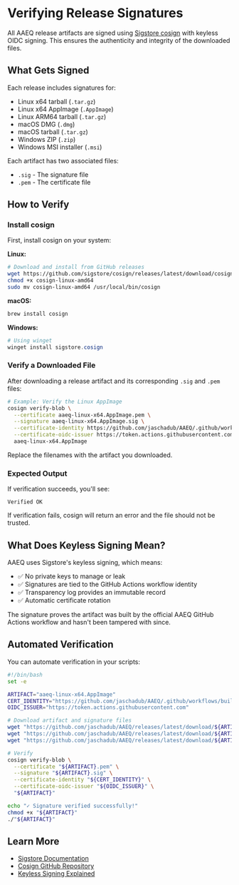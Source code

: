 # Verifying Release Signatures

All AAEQ release artifacts are signed using [Sigstore cosign](https://github.com/sigstore/cosign) with keyless OIDC signing. This ensures the authenticity and integrity of the downloaded files.

## What Gets Signed

Each release includes signatures for:
- Linux x64 tarball (`.tar.gz`)
- Linux x64 AppImage (`.AppImage`)
- Linux ARM64 tarball (`.tar.gz`)
- macOS DMG (`.dmg`)
- macOS tarball (`.tar.gz`)
- Windows ZIP (`.zip`)
- Windows MSI installer (`.msi`)

Each artifact has two associated files:
- `.sig` - The signature file
- `.pem` - The certificate file

## How to Verify

### Install cosign

First, install cosign on your system:

**Linux:**
```bash
# Download and install from GitHub releases
wget https://github.com/sigstore/cosign/releases/latest/download/cosign-linux-amd64
chmod +x cosign-linux-amd64
sudo mv cosign-linux-amd64 /usr/local/bin/cosign
```

**macOS:**
```bash
brew install cosign
```

**Windows:**
```powershell
# Using winget
winget install sigstore.cosign
```

### Verify a Downloaded File

After downloading a release artifact and its corresponding `.sig` and `.pem` files:

```bash
# Example: Verify the Linux AppImage
cosign verify-blob \
  --certificate aaeq-linux-x64.AppImage.pem \
  --signature aaeq-linux-x64.AppImage.sig \
  --certificate-identity https://github.com/jaschadub/AAEQ/.github/workflows/build.yml@refs/heads/main \
  --certificate-oidc-issuer https://token.actions.githubusercontent.com \
  aaeq-linux-x64.AppImage
```

Replace the filenames with the artifact you downloaded.

### Expected Output

If verification succeeds, you'll see:
```
Verified OK
```

If verification fails, cosign will return an error and the file should not be trusted.

## What Does Keyless Signing Mean?

AAEQ uses Sigstore's keyless signing, which means:
- ✅ No private keys to manage or leak
- ✅ Signatures are tied to the GitHub Actions workflow identity
- ✅ Transparency log provides an immutable record
- ✅ Automatic certificate rotation

The signature proves the artifact was built by the official AAEQ GitHub Actions workflow and hasn't been tampered with since.

## Automated Verification

You can automate verification in your scripts:

```bash
#!/bin/bash
set -e

ARTIFACT="aaeq-linux-x64.AppImage"
CERT_IDENTITY="https://github.com/jaschadub/AAEQ/.github/workflows/build.yml@refs/heads/main"
OIDC_ISSUER="https://token.actions.githubusercontent.com"

# Download artifact and signature files
wget "https://github.com/jaschadub/AAEQ/releases/latest/download/${ARTIFACT}"
wget "https://github.com/jaschadub/AAEQ/releases/latest/download/${ARTIFACT}.sig"
wget "https://github.com/jaschadub/AAEQ/releases/latest/download/${ARTIFACT}.pem"

# Verify
cosign verify-blob \
  --certificate "${ARTIFACT}.pem" \
  --signature "${ARTIFACT}.sig" \
  --certificate-identity "${CERT_IDENTITY}" \
  --certificate-oidc-issuer "${OIDC_ISSUER}" \
  "${ARTIFACT}"

echo "✓ Signature verified successfully!"
chmod +x "${ARTIFACT}"
./"${ARTIFACT}"
```

## Learn More

- [Sigstore Documentation](https://docs.sigstore.dev/)
- [Cosign GitHub Repository](https://github.com/sigstore/cosign)
- [Keyless Signing Explained](https://docs.sigstore.dev/cosign/keyless/)
